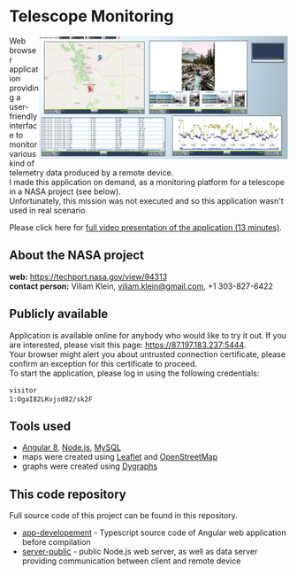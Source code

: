 # Telescope Monitoring

<img align="right" src="/.doc/telescopeMonitoring2.png" width="450"></img>
Web browser application providing a user-friendly interface to monitor various kind of telemetry data produced by a remote device.<br>
I made this application on demand, as a monitoring platform for a telescope in a NASA project (see below). <br>
Unfortunately, this mission was not executed and so this application wasn't used in real scenario. <br>

Please click here for [full video presentation of the application (13 minutes)](https://youtu.be/4Kk7DvttR24).

## About the NASA project
**web:** https://techport.nasa.gov/view/94313 <br>
**contact person:** Viliam Klein, viliam.klein@gmail.com, +1 303-827-6422 <br>

## Publicly available<br>
Application is available online for anybody who would like to try it out. If you are interested, please visit this page: <https://87.197.183.237:5444>. <br>
Your browser might alert you about untrusted connection certificate, please confirm an exception for this certificate to proceed. <br>
To start the application, please log in using the following credentials:<br>
```
visitor
1:OgaI82LKvjsd82/sk2F
```
## Tools used
* [Angular 8](https://angular.io/), [Node.js](https://nodejs.org), [MySQL](https://www.mysql.com/)
* maps were created using [Leaflet](https://leafletjs.com/) and [OpenStreetMap](https://www.openstreetmap.org)
* graphs were created using [Dygraphs](http://dygraphs.com/)

## This code repository
Full source code of this project can be found in this repository.<br>
* [app-developement](https://github.com/MarekDrabik/TelescopeMonitoring/tree/master/app-developement) - Typescript source code of Angular web application before compilation
* [server-public](https://github.com/MarekDrabik/TelescopeMonitoring/tree/master/server-public/app) - public Node.js web server, as well as data server providing communication between client and remote device

